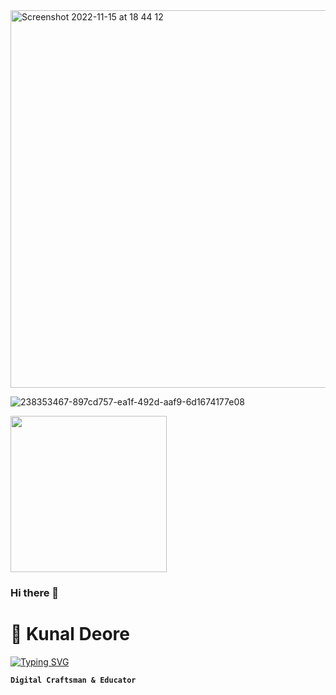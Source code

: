 

<img width="604" alt="Screenshot 2022-11-15 at 18 44 12" src="https://github.com/kmdeore359/kmdeore359/assets/22044611/510164db-9cc5-4eb4-8983-43ea6def112f">

![238353467-897cd757-ea1f-492d-aaf9-6d1674177e08](https://github.com/kmdeore359/kmdeore359/assets/22044611/510164db-9cc5-4eb4-8983-43ea6def112f)



<img src="![238353467-897cd757-ea1f-492d-aaf9-6d1674177e08](https://github.com/kmdeore359/kmdeore359/assets/22044611/510164db-9cc5-4eb4-8983-43ea6def112f)" width="250" height="250"/>



### Hi there 👋
# 🚀 Kunal Deore

<a href="https://git.io/typing-svg"><img src="https://readme-typing-svg.demolab.com?font=Fira+Code&duration=2000&pause=1000&color=00E0E5&random=false&width=435&lines=%F0%9F%92%A1+Innovate.;%E2%9C%A8+Inspire.;%F0%9F%94%A5+Ignite." alt="Typing SVG" /></a>

**`Digital Craftsman & Educator`**
<!--
**kmdeore359/kmdeore359** is a ✨ _special_ ✨ repository because its `README.md` (this file) appears on your GitHub profile.

Here are some ideas to get you started:

- 🔭 I’m currently working on ...
- 🌱 I’m currently learning ...
- 👯 I’m looking to collaborate on ...
- 🤔 I’m looking for help with ...
- 💬 Ask me about ...
- 📫 How to reach me: ...
- 😄 Pronouns: ...
- ⚡ Fun fact: ...
-->
